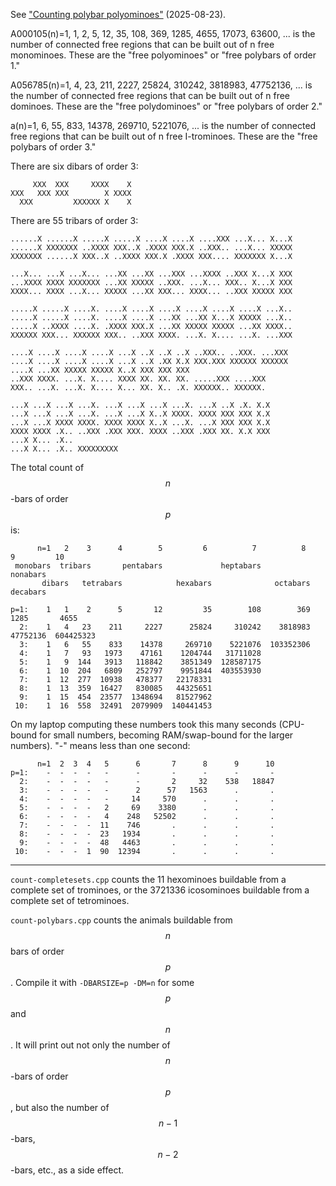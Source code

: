 
See ["Counting polybar polyominoes"](https://quuxplusone.github.io/blog/2025/08/23/polybars/) (2025-08-23).

A000105(n)=1, 1, 2, 5, 12, 35, 108, 369, 1285, 4655, 17073, 63600, ...
is the number of connected free regions that can be built out of n free monominoes. These are the "free polyominoes" or "free polybars of order 1."

A056785(n)=1, 4, 23, 211, 2227, 25824, 310242, 3818983, 47752136, ...
is the number of connected free regions that can be built out of n free dominoes. These are the "free polydominoes" or "free polybars of order 2."

a(n)=1, 6, 55, 833, 14378, 269710, 5221076, ...
is the number of connected free regions that can be built out of n free I-trominoes. These are the "free polybars of order 3."

There are six dibars of order 3:

         XXX  XXX     XXXX    X
    XXX   XXX XXX        X XXXX
      XXX         XXXXXX X    X

There are 55 tribars of order 3:

    ......X ......X .....X .....X ....X ....X ....XXX ...X... X...X
    ......X XXXXXXX ..XXXX XXX..X .XXXX XXX.X ..XXX.. ...X... XXXXX
    XXXXXXX ......X XXX..X ..XXXX XXX.X .XXXX XXX.... XXXXXXX X...X

    ...X... ...X ...X... ...XX ...XX ...XXX ...XXXX ..XXX X...X XXX
    ...XXXX XXXX XXXXXXX ...XX XXXXX ..XXX. ...X... XXX.. X...X XXX
    XXXX... XXXX ...X... XXXXX ...XX XXX... XXXX... ..XXX XXXXX XXX

    .....X .....X ....X. ....X ....X ....X ....X ....X ....X ...X..
    .....X .....X ....X. ....X ....X ...XX ...XX X...X XXXXX ...X..
    .....X ..XXXX ....X. .XXXX XXX.X ...XX XXXXX XXXXX ...XX XXXX..
    XXXXXX XXX... XXXXXX XXX.. ..XXX XXXX. ...X. X.... ...X. ...XXX

    ....X ....X ....X ....X ...X ..X ..X ..X ..XXX.. ..XXX. ...XXX
    ....X ....X ....X ....X ...X ..X .XX X.X XXX.XXX XXXXXX XXXXXX
    ....X ...XX XXXXX XXXXX X..X XXX XXX XXX
    ..XXX XXXX. ...X. X.... XXXX XX. XX. XX. .....XXX ....XXX
    XXX.. ...X. ...X. X.... X... XX. X.. .X. XXXXXX.. XXXXXX.

    ...X ...X ...X ...X. ...X ...X ...X ...X. ...X ..X .X. X.X
    ...X ...X ...X ...X. ...X ...X X..X XXXX. XXXX XXX XXX X.X
    ...X ...X XXXX XXXX. XXXX XXXX X..X ...X. ...X XXX XXX X.X
    XXXX XXXX .X.. ..XXX .XXX XXX. XXXX ..XXX .XXX XX. X.X XXX
    ...X X... .X..
    ...X X... .X.. XXXXXXXXX

The total count of $$n$$-bars of order $$p$$ is:

          n=1   2    3      4        5         6          7          8         9         10
     monobars  tribars       pentabars             heptabars             nonabars
           dibars   tetrabars            hexabars              octabars             decabars

    p=1:    1   1    2      5       12         35        108        369      1285       4655
      2:    1   4   23    211     2227      25824     310242    3818983  47752136  604425323
      3:    1   6   55    833    14378     269710    5221076  103352306
      4:    1   7   93   1973    47161    1204744   31711028
      5:    1   9  144   3913   118842    3851349  128587175
      6:    1  10  204   6809   252797    9951844  403553930
      7:    1  12  277  10938   478377   22178331
      8:    1  13  359  16427   830085   44325651
      9:    1  15  454  23577  1348694   81527962
     10:    1  16  558  32491  2079909  140441453

On my laptop computing these numbers took this many seconds (CPU-bound for small numbers,
becoming RAM/swap-bound for the larger numbers). "-" means less than one second:

          n=1  2  3  4   5      6       7      8      9      10
    p=1:    -  -  -  -   -      -       -      -      -       -
      2:    -  -  -  -   -      -       2     32    538   18847
      3:    -  -  -  -   -      2      57   1563      .       .
      4:    -  -  -  -   -     14     570      .      .       .
      5:    -  -  -  -   2     69    3380      .      .       .
      6:    -  -  -  -   4    248   52502      .      .       .
      7:    -  -  -  -  11    746       .      .      .       .
      8:    -  -  -  -  23   1934       .      .      .       .
      9:    -  -  -  -  48   4463       .      .      .       .
     10:    -  -  -  1  90  12394       .      .      .       .

---

`count-completesets.cpp` counts the 11 hexominoes buildable from a complete set of trominoes,
or the 3721336 icosominoes buildable from a complete set of tetrominoes.

`count-polybars.cpp` counts the animals buildable from $$n$$ bars of order $$p$$.
Compile it with `-DBARSIZE=p -DM=n` for some $$p$$ and $$n$$. It will print out
not only the number of $$n$$-bars of order $$p$$, but also the number of
$$n-1$$-bars, $$n-2$$-bars, etc., as a side effect.
